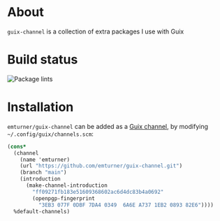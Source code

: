 <!--
SPDX-FileCopyrightText: 2022 Emma Turner

SPDX-License-Identifier: GPL-3.0-or-later
-->

# About
`guix-channel` is a collection of extra packages I use with Guix

# Build status
![Package lints](https://github.com/emturner/guix-channel/actions/workflows/lint-packages.yml/badge.svg)

# Installation
`emturner/guix-channel` can be added as a [Guix channel](https://guix.gnu.org/manual/en/html_node/Channels.html), by modifying `~/.config/guix/channels.scm`:

```scheme
(cons* 
  (channel
    (name 'emturner)
    (url "https://github.com/emturner/guix-channel.git")
    (branch "main")
    (introduction
      (make-channel-introduction
        "ff09271fb183e51609368602ac6d4dc83b4a0692"
        (openpgp-fingerprint
          "3EB3 077F 0DBF 7DA4 0349  6A6E A737 1EB2 0893 82E6"))))
  %default-channels)
```

